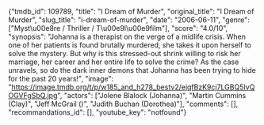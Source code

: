 {"tmdb_id": 109789, "title": "I Dream of Murder", "original_title": "I Dream of Murder", "slug_title": "i-dream-of-murder", "date": "2006-06-11", "genre": ["Myst\u00e8re / Thriller / T\u00e9l\u00e9film"], "score": "4.0/10", "synopsis": "Johanna is a therapist on the verge of a midlife crisis. When one of her patients is found brutally murdered, she takes it upon herself to solve the mystery. But why is this stressed-out shrink willing to risk her marriage, her career and her entire life to solve the crime? As the case unravels, so do the dark inner demons that Johanna has been trying to hide for the past 20 years!", "image": "https://image.tmdb.org/t/p/w185_and_h278_bestv2/ejqfBzK9cj7LGBQ5IvQOGVFgSbQ.jpg", "actors": ["Jolene Blalock (Johanna)", "Martin Cummins (Clay)", "Jeff McGrail ()", "Judith Buchan (Dorothea)"], "comments": [], "recommandations_id": [], "youtube_key": "notfound"}